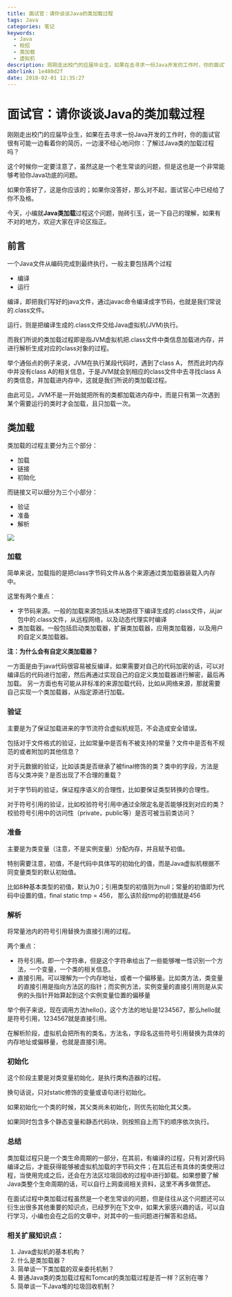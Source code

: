```yaml
---
title: 面试官：请你谈谈Java的类加载过程
tags: Java
categories: 笔记
keywords:
  - Java
  - 校招
  - 类加载
  - 虚拟机
description: 刚刚走出校门的应届毕业生，如果在去寻求一份Java开发的工作时，你的面试官很有可能一边看着你的简历，一边漫不经心地问你：了解过Java类的加载过程吗？这个时候你一定要注意了，虽然这是一个老生常谈的问题，但是这也是一个非常能够考验你Java功底的问题。如果你答好了，这是你应该的；如果你没答好，那么对不起，面试官心中已经给了你不及格。今天，小编就Java类加载过程这个问题，抛砖引玉，说一下自己的理解，如果有不对的地方，欢迎大家在评论区指正。
abbrlink: 1e480d2f
date: 2018-02-01 12:35:27
---
```

# 面试官：请你谈谈Java的类加载过程

刚刚走出校门的应届毕业生，如果在去寻求一份Java开发的工作时，你的面试官很有可能一边看着你的简历，一边漫不经心地问你：了解过Java类的加载过程吗？

这个时候你一定要注意了，虽然这是一个老生常谈的问题，但是这也是一个非常能够考验你Java功底的问题。

如果你答好了，这是你应该的；如果你没答好，那么对不起，面试官心中已经给了你不及格。

今天，小编就**Java类加载**过程这个问题，抛砖引玉，说一下自己的理解，如果有不对的地方，欢迎大家在评论区指正。

## 前言

一个Java文件从编码完成到最终执行，一般主要包括两个过程

+ 编译
+ 运行

编译，即把我们写好的java文件，通过javac命令编译成字节码，也就是我们常说的.class文件。

运行，则是把编译生成的.class文件交给Java虚拟机(JVM)执行。

而我们所说的类加载过程即是指JVM虚拟机把.class文件中类信息加载进内存，并进行解析生成对应的class对象的过程。

举个通俗点的例子来说，JVM在执行某段代码时，遇到了class A， 然而此时内存中并没有class A的相关信息，于是JVM就会到相应的class文件中去寻找class A的类信息，并加载进内存中，这就是我们所说的类加载过程。

由此可见，JVM不是一开始就把所有的类都加载进内存中，而是只有第一次遇到某个需要运行的类时才会加载，且只加载一次。

## 类加载
类加载的过程主要分为三个部分：

+ 加载
+ 链接
+ 初始化

而链接又可以细分为三个小部分：

+ 验证
+ 准备
+ 解析

![](/img/面试官：请你谈谈Java的类加载过程/img1.jpg)

### 加载
简单来说，加载指的是把class字节码文件从各个来源通过类加载器装载入内存中。

这里有两个重点：

+ 字节码来源。一般的加载来源包括从本地路径下编译生成的.class文件，从jar包中的.class文件，从远程网络，以及动态代理实时编译
+ 类加载器。一般包括启动类加载器，扩展类加载器，应用类加载器，以及用户的自定义类加载器。

**注：为什么会有自定义类加载器？**

一方面是由于java代码很容易被反编译，如果需要对自己的代码加密的话，可以对编译后的代码进行加密，然后再通过实现自己的自定义类加载器进行解密，最后再加载。
另一方面也有可能从非标准的来源加载代码，比如从网络来源，那就需要自己实现一个类加载器，从指定源进行加载。
### 验证
主要是为了保证加载进来的字节流符合虚拟机规范，不会造成安全错误。

包括对于文件格式的验证，比如常量中是否有不被支持的常量？文件中是否有不规范的或者附加的其他信息？

对于元数据的验证，比如该类是否继承了被final修饰的类？类中的字段，方法是否与父类冲突？是否出现了不合理的重载？

对于字节码的验证，保证程序语义的合理性，比如要保证类型转换的合理性。

对于符号引用的验证，比如校验符号引用中通过全限定名是否能够找到对应的类？校验符号引用中的访问性（private，public等）是否可被当前类访问？

### 准备
主要是为类变量（注意，不是实例变量）分配内存，并且赋予初值。

特别需要注意，初值，不是代码中具体写的初始化的值，而是Java虚拟机根据不同变量类型的默认初始值。

比如8种基本类型的初值，默认为0；引用类型的初值则为null；常量的初值即为代码中设置的值，final static tmp = 456， 那么该阶段tmp的初值就是456

### 解析
将常量池内的符号引用替换为直接引用的过程。

两个重点：

+ 符号引用。即一个字符串，但是这个字符串给出了一些能够唯一性识别一个方法，一个变量，一个类的相关信息。
+ 直接引用。可以理解为一个内存地址，或者一个偏移量。比如类方法，类变量的直接引用是指向方法区的指针；而实例方法，实例变量的直接引用则是从实例的头指针开始算起到这个实例变量位置的偏移量

举个例子来说，现在调用方法hello()，这个方法的地址是1234567，那么hello就是符号引用，1234567就是直接引用。

在解析阶段，虚拟机会把所有的类名，方法名，字段名这些符号引用替换为具体的内存地址或偏移量，也就是直接引用。

### 初始化
这个阶段主要是对类变量初始化，是执行类构造器的过程。

换句话说，只对static修饰的变量或语句进行初始化。

如果初始化一个类的时候，其父类尚未初始化，则优先初始化其父类。

如果同时包含多个静态变量和静态代码块，则按照自上而下的顺序依次执行。

### 总结
类加载过程只是一个类生命周期的一部分，在其前，有编译的过程，只有对源代码编译之后，才能获得能够被虚拟机加载的字节码文件；在其后还有具体的类使用过程，当使用完成之后，还会在方法区垃圾回收的过程中进行卸载。如果想要了解Java类整个生命周期的话，可以自行上网查阅相关资料，这里不再多做赘述。

在面试过程中类加载过程虽然是一个老生常谈的问题，但是往往从这个问题还可以衍生出很多其他重要的知识点，已经罗列在下文中，如果大家感兴趣的话，可以自行学习，小编也会在之后的文章中，对其中的一些问题进行解答和总结。

### 相关扩展知识点：

1. Java虚拟机的基本机构？
2. 什么是类加载器？
3. 简单谈一下类加载的双亲委托机制？
4. 普通Java类的类加载过程和Tomcat的类加载过程是否一样？区别在哪？
5. 简单谈一下Java堆的垃圾回收机制？